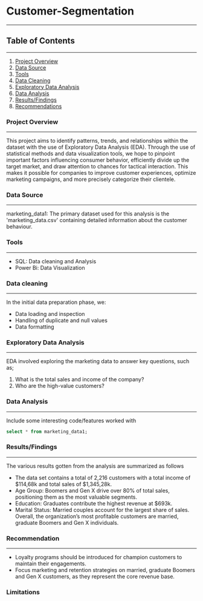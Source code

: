 # Customer-Segmentation 
---


## Table of Contents
---

1. [Project Overview](#project-overview)
2. [Data Source](#data-source)
3. [Tools](#tools)
4. [Data Cleaning](#data-cleaning)
5. [Exploratory Data Analysis](#exploratory-data-analysis)
6. [Data Analysis](#data-analysis)
7. [Results/Findings](#results-/findings)
8. [Recommendations](#recommendations)


### Project Overview
---
This project aims to identify patterns, trends, and relationships within the dataset with the use of Exploratory Data Analysis (EDA). 
Through the use of statistical methods and data visualization tools, we hope to pinpoint important factors influencing consumer behavior, 
efficiently divide up the target market, and draw attention to chances for tactical interaction. 
This makes it possible for companies to improve customer experiences, optimize marketing campaigns, and more precisely categorize their clientele.

### Data Source 
---
marketing_data1: The primary dataset used for this analysis is the 'marketing_data.csv' containing detailed information about the customer behaviour. 

### Tools
---
- SQL: Data cleaning and Analysis
- Power Bi: Data Visualization 

### Data cleaning 
---

In the initial data preparation phase, we:
- Data loading and inspection 
- Handling of duplicate and null values 
- Data formatting

### Exploratory Data Analysis 
---

EDA involved exploring the marketing data to answer key questions, such as; 
1. What is the total sales and income of the company?
2. Who are the high-value customers?

### Data Analysis 
---
Include some interesting code/features worked with  
```SQL
select * from marketing_data1;
```
### Results/Findings 
---

The various results gotten from the analysis are summarized as follows 
- The data set contains a total of 2,216 customers with a total income of $114,68k and total sales of $1,345,28k.
- Age Group: Boomers and Gen X drive over 80% of total sales, positioning them as the most valuable segments.
- Education: Graduates contribute the highest revenue at $693k.
- Marital Status: Married couples account for the largest share of sales.
Overall, the organization’s most profitable customers are married, graduate Boomers and Gen X individuals.

### Recommendation 
---

- Loyalty programs should be introduced for champion customers to maintain their engagements.
- Focus marketing and retention strategies on married, graduate Boomers and Gen X customers, as they represent the core revenue base.

### Limitations 

